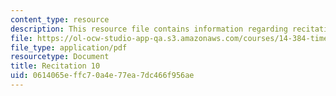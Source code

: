 ```yaml
---
content_type: resource
description: This resource file contains information regarding recitation 10.
file: https://ol-ocw-studio-app-qa.s3.amazonaws.com/courses/14-384-time-series-analysis-fall-2013/0614065effc70a4e77ea7dc466f956ae_MIT14_384F13_rec10.pdf
file_type: application/pdf
resourcetype: Document
title: Recitation 10
uid: 0614065e-ffc7-0a4e-77ea-7dc466f956ae
---
```

